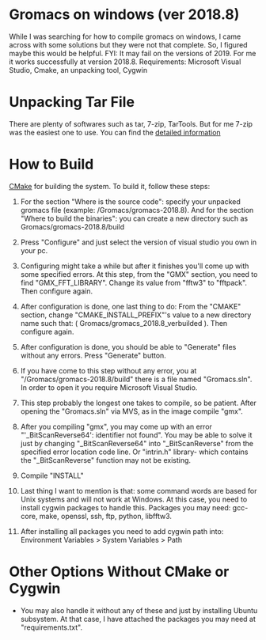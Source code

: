 Gromacs on windows (ver 2018.8)
=====================
While I was searching for how to compile gromacs on windows, I came across with some solutions but they were not that complete. So, I figured maybe this would be helpful.
FYI: It may fail on the versions of 2019. For me it works successfully at version 2018.8.
Requirements: Microsoft Visual Studio, Cmake, an unpacking tool, Cygwin

Unpacking Tar File
=====================
There are plenty of softwares such as tar, 7-zip, TarTools. But for me 7-zip was the easiest one to use.
You can find the [detailed information](https://wiki.haskell.org/How_to_unpack_a_tar_file_in_Windows)

How to Build
=====================
[CMake](http://www.cmake.org) for building the system. To build it, follow these steps:

1. For the section "Where is the source code": specify your unpacked gromacs file (example: /Gromacs/gromacs-2018.8). And for the section "Where to build the binaries": you can create a new directory such as Gromacs/gromacs-2018.8/build

2. Press "Configure" and just select the version of visual studio you own in your pc.

3. Configuring might take a while but after it finishes you'll come up with some specified errors. At this step, from the "GMX" section, you need to find "GMX_FFT_LIBRARY". Change its value from "fftw3" to "fftpack". Then configure again.

4. After configuration is done, one last thing to do: From the "CMAKE" section, change "CMAKE_INSTALL_PREFIX"'s value to a new directory name such that: ( Gromacs/gromacs_2018.8_verbuilded ). Then configure again.

5. After configuration is done, you should be able to "Generate" files without any errors. Press "Generate" button.

6. If you have come to this step without any error, you at "/Gromacs/gromacs-2018.8/build" there is a file named "Gromacs.sln". In order to open it you require Microsoft Visual Studio.

7. This step probably the longest one takes to compile, so be patient. After opening the "Gromacs.sln" via MVS, as in the image compile "gmx".

8. After you compiling "gmx", you may come up with an error "'\_BitScanReverse64': identifier not found". You may be able to solve it just by changing "\_BitScanReverse64" into "\_BitScanReverse" from the specified error location code line. Or "intrin.h" library- which contains the "\_BitScanReverse" function may not be existing.

9. Compile "INSTALL"

10. Last thing I want to mention is that: some command words are based for Unix systems and will not work at Windows. At this case, you need to install cygwin packages to handle this. Packages you may need: gcc-core, make, openssl, ssh, ftp, python, libfftw3. 

11. After installing all packages you need to add cygwin path into: Environment Variables > System Variables > Path

Other Options Without CMake or Cygwin
=====================
* You may also handle it without any of these and just by installing Ubuntu subsystem. At that case, I have attached the packages you may need at "requirements.txt".
